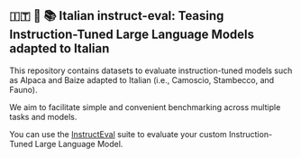  ##  🇮🇹 :camel:  📚 Italian instruct-eval: Teasing Instruction-Tuned Large Language Models adapted to Italian

This repository contains datasets to evaluate instruction-tuned models such as Alpaca and Baize adapted to Italian (i.e., Camoscio, Stambecco, and Fauno).

We aim to facilitate simple and convenient benchmarking across multiple tasks and models.


You can use the [InstructEval](https://github.com/declare-lab/instruct-eval) suite to evaluate your custom Instruction-Tuned Large Language Model.


